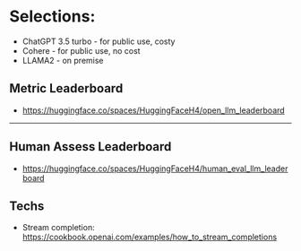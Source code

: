 # Selections:
- ChatGPT 3.5 turbo - for public use, costy
- Cohere - for public use, no cost
- LLAMA2 - on premise

## Metric Leaderboard

- https://huggingface.co/spaces/HuggingFaceH4/open_llm_leaderboard

---

## Human Assess Leaderboard

- https://huggingface.co/spaces/HuggingFaceH4/human_eval_llm_leaderboard

## Techs
- Stream completion: https://cookbook.openai.com/examples/how_to_stream_completions